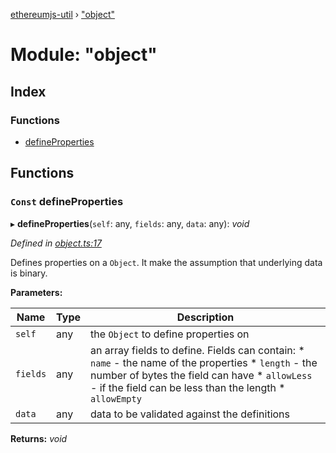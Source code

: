 [ethereumjs-util](../README.md) › ["object"](_object_.md)

# Module: "object"

## Index

### Functions

* [defineProperties](_object_.md#const-defineproperties)

## Functions

### `Const` defineProperties

▸ **defineProperties**(`self`: any, `fields`: any, `data`: any): *void*

*Defined in [object.ts:17](https://github.com/ethereumjs/ethereumjs-util/blob/master/src/object.ts#L17)*

Defines properties on a `Object`. It make the assumption that underlying data is binary.

**Parameters:**

Name | Type | Description |
------ | ------ | ------ |
`self` | any | the `Object` to define properties on |
`fields` | any | an array fields to define. Fields can contain: * `name` - the name of the properties * `length` - the number of bytes the field can have * `allowLess` - if the field can be less than the length * `allowEmpty` |
`data` | any | data to be validated against the definitions |

**Returns:** *void*
